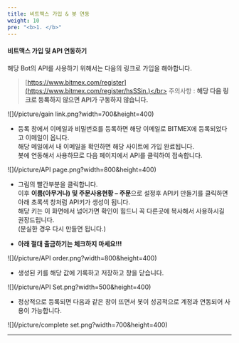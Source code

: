 ```yaml
---
title: 비트맥스 가입 & 봇 연동
weight: 10
pre: "<b>1. </b>"
---
```



#### 비트맥스 가입 및 API 연동하기


해당 Bot의 API를 사용하기 위해서는 다음의 링크로 가입을 해야합니다.

>[https://www.bitmex.com/register](https://www.bitmex.com/register/hsSSin.)</br>
주의사항 : **해당 다음 링크로 등록하지 않으면 API가 구동하지 않습니다.**

![](/picture/gain link.png?width=700&height=400)

- 등록 창에서 이메일과 비밀번호를 등록하면 해당 이메일로 BITMEX에 등록되었다고 이메일이 옵니다.</br>
해당 메일에서 내 이메일을 확인하면 해당 사이트에 가입 완료됩니다.</br>
봇에 연동해서 사용하므로 다음 페이지에서 API를 클릭하여 접속합니다.

![](/picture/API page.png?width=800&height=400)

- 그림의 빨간부분을 클릭합니다.</br>
이후 **이름(아무거나) 및 주문사용현황 – 주문**으로 설정후 API키 만들기를 클릭하면 아래 초록색 창처럼 API키가 생성이 됩니다.</br>
해당 키는 이 화면에서 넘어가면 확인이 힘드니 꼭 다른곳에 복사해서 사용하시길 권장드립니다.</br>
(분실한 경우 다시 만들면 됩니다.)

- **아래 절대 출금하기는 체크하지 마세요!!!**

![](/picture/API order.png?width=800&height=400)

- 생성된 키를 해당 값에 기록하고 저장하고 창을 닫습니다.

![](/picture/API Set.png?width=500&height=400)

- 정상적으로 등록되면 다음과 같은 창이 뜨면서 봇이 성공적으로 계정과 연동되어 사용이 가능합니다.

![](/picture/complete set.png?width=700&height=400)

---